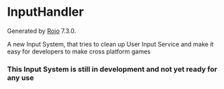 # InputHandler
Generated by [Rojo](https://github.com/rojo-rbx/rojo) 7.3.0.

A new Input System, that tries to clean up User Input Service and make it easy for developers to make cross platform games

### This Input System is still in development and not yet ready for any use